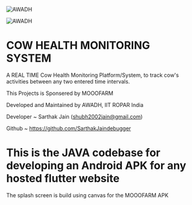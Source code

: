

![AWADH](https://entrackr.com/storage/2022/01/mooofarm.jpg)


![AWADH](https://businessconnectindia.in/wp-content/uploads/2023/08/IIT-Ropar.jpg)




# COW HEALTH MONITORING SYSTEM

A REAL TIME Cow Health Monitoring Platform/System, to track cow's activities between any two entered time intervals.

This Projects is Sponsered by MOOOFARM

Developed and Maintained by AWADH, IIT ROPAR India

Developer ~ Sarthak Jain (shubh2002jain@gmail.com)

Github ~ https://github.com/SarthakJaindebugger


# This is the JAVA codebase for developing an Android APK for any hosted  flutter website

The splash screen is build using canvas for the MOOOFARM APK